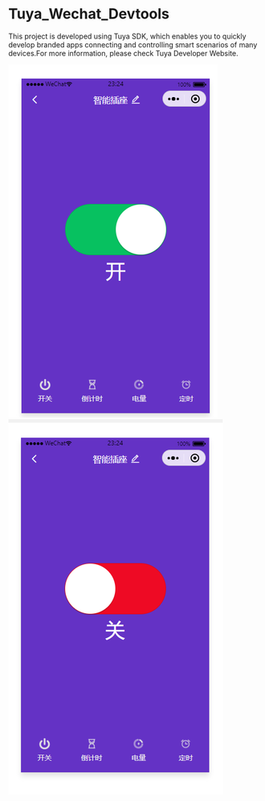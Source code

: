 # Tuya_Wechat_Devtools
This project is developed using Tuya SDK, which enables you to quickly develop branded apps connecting and controlling smart scenarios of many devices.For more information, please check Tuya Developer Website.

![智能插座open.png](https://github.com/1115332213/tuya_project/raw/main/image/open.png)
![智能插座close.png](https://github.com/1115332213/tuya_project/raw/main/image/close.png)